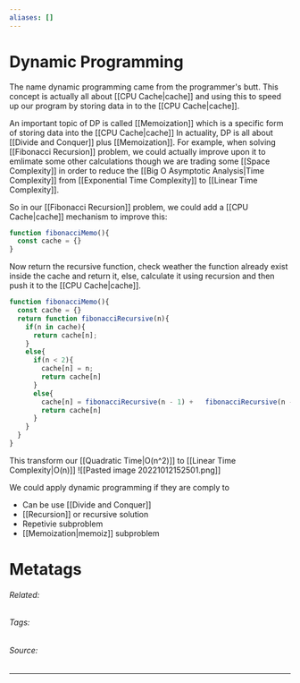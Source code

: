 ```yaml
---
aliases: []
---
```

# Dynamic Programming
The name dynamic programming came from the programmer's butt. This concept is actually all about [[CPU Cache|cache]] and using this to speed up our program by storing data in to the [[CPU Cache|cache]].

An important topic of DP is called [[Memoization]] which is a specific form of storing data into the [[CPU Cache|cache]]
In actuality, DP is all about [[Divide and Conquer]] plus [[Memoization]]. For example, when solving [[Fibonacci Recursion]] problem, we could actually improve upon it to emlimate some other calculations though we are trading some [[Space Complexity]] in order to reduce the [[Big O Asymptotic Analysis|Time Complexity]] from [[Exponential Time Complexity]] to [[Linear  Time Complexity]].

So in our [[Fibonacci Recursion]] problem, we could add a [[CPU Cache|cache]] mechanism to improve this:
```js
function fibonacciMemo(){
  const cache = {}
}
```

Now return the recursive function, check weather the function already exist inside the cache and return it, else, calculate it using recursion and then push it to the [[CPU Cache|cache]]. 
```js
function fibonacciMemo(){
  const cache = {}
  return function fibonacciRecursive(n){
    if(n in cache){
      return cache[n];
    }
    else{
      if(n < 2){
        cache[n] = n;
        return cache[n]
      }
      else{
        cache[n] = fibonacciRecursive(n - 1) +   fibonacciRecursive(n - 2);
        return cache[n]
      }
    }
  }
}
```

This transform our [[Quadratic Time|O(n^2)]] to [[Linear  Time Complexity|O(n)]]
![[Pasted image 20221012152501.png]]

We could apply dynamic programming if they are comply to
- Can be use [[Divide and Conquer]]
- [[Recursion]] or recursive solution
- Repetivie subproblem
- [[Memoization|memoiz]] subproblem


# Metatags
###### Related: 
###### Tags: 
###### Source: 

---